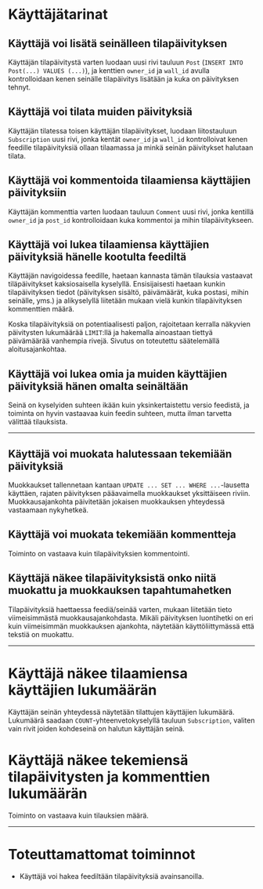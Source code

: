 # Käyttäjätarinat

## Käyttäjä voi lisätä seinälleen tilapäivityksen
Käyttäjän tilapäivitystä varten luodaan uusi rivi tauluun `Post` (`INSERT INTO Post(...) VALUES (...)`), ja kenttien `owner_id` ja `wall_id` avulla kontrolloidaan kenen seinälle tilapäivitys lisätään ja kuka on päivityksen tehnyt.

## Käyttäjä voi tilata muiden päivityksiä
Käyttäjän tilatessa toisen käyttäjän tilapäivitykset, luodaan liitostauluun `Subscription` uusi rivi, jonka kentät `owner_id` ja `wall_id` kontrolloivat kenen feedille tilapäivityksiä ollaan tilaamassa ja minkä seinän päivitykset halutaan tilata.

## Käyttäjä voi kommentoida tilaamiensa käyttäjien päivityksiin
Käyttäjän kommenttia varten luodaan tauluun `Comment` uusi rivi, jonka kentillä `owner_id` ja `post_id` kontrolloidaan kuka kommentoi ja mihin tilapäivitykseen.

## Käyttäjä voi lukea tilaamiensa käyttäjien päivityksiä hänelle kootulta feediltä
Käyttäjän navigoidessa feedille, haetaan kannasta tämän tilauksia vastaavat tiläpäivitykset kaksiosaisella kyselyllä. Ensisijaisesti haetaan kunkin tilapäivityksen tiedot (päivityksen sisältö, päivämäärät, kuka postasi, mihin seinälle, yms.) ja alikyselyllä liitetään mukaan vielä kunkin tilapäivityksen kommenttien määrä.

Koska tilapäivityksiä on potentiaalisesti paljon, rajoitetaan kerralla näkyvien päivitysten lukumäärää `LIMIT`:llä ja hakemalla ainoastaan tiettyä päivämäärää vanhempia rivejä. Sivutus on toteutettu säätelemällä aloitusajankohtaa.

## Käyttäjä voi lukea omia ja muiden käyttäjien päivityksiä hänen omalta seinältään
Seinä on kyselyiden suhteen ikään kuin yksinkertaistettu versio feedistä, ja toiminta on hyvin vastaavaa kuin feedin suhteen, mutta ilman tarvetta välittää tilauksista.


---

## Käyttäjä voi muokata halutessaan tekemiään päivityksiä
Muokkaukset tallennetaan kantaan `UPDATE ... SET ... WHERE ...`-lausetta käyttäen, rajaten päivityksen pääavaimella muokkaukset yksittäiseen riviin. Muokkausajankohta päivitetään jokaisen muokkauksen yhteydessä vastaamaan nykyhetkeä.

## Käyttäjä voi muokata tekemiään kommentteja
Toiminto on vastaava kuin tilapäivityksien kommentointi.

## Käyttäjä näkee tilapäivityksistä onko niitä muokattu ja muokkauksen tapahtumahetken
Tilapäivityksiä haettaessa feediä/seinää varten, mukaan liitetään tieto viimeisimmästä muokkausajankohdasta. Mikäli päivityksen luontihetki on eri kuin viimeisimmän muokkauksen ajankohta, näytetään käyttöliittymässä että tekstiä on muokattu.

---

# Käyttäjä näkee tilaamiensa käyttäjien lukumäärän
Käyttäjän seinän yhteydessä näytetään tilattujen käyttäjien lukumäärä. Lukumäärä saadaan `COUNT`-yhteenvetokyselyllä tauluun `Subscription`, valiten vain rivit joiden kohdeseinä on halutun käyttäjän seinä.

# Käyttäjä näkee tekemiensä tilapäivitysten ja kommenttien lukumäärän
Toiminto on vastaava kuin tilauksien määrä.

---

# Toteuttamattomat toiminnot

 - Käyttäjä voi hakea feediltään tilapäivityksiä avainsanoilla.
